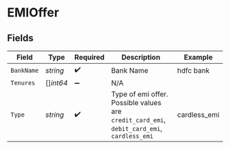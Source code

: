 # EMIOffer


## Fields

| Field                                                                                      | Type                                                                                       | Required                                                                                   | Description                                                                                | Example                                                                                    |
| ------------------------------------------------------------------------------------------ | ------------------------------------------------------------------------------------------ | ------------------------------------------------------------------------------------------ | ------------------------------------------------------------------------------------------ | ------------------------------------------------------------------------------------------ |
| `BankName`                                                                                 | *string*                                                                                   | :heavy_check_mark:                                                                         | Bank Name                                                                                  | hdfc bank                                                                                  |
| `Tenures`                                                                                  | []*int64*                                                                                  | :heavy_minus_sign:                                                                         | N/A                                                                                        |                                                                                            |
| `Type`                                                                                     | *string*                                                                                   | :heavy_check_mark:                                                                         | Type of emi offer. Possible values are `credit_card_emi`, `debit_card_emi`, `cardless_emi` | cardless_emi                                                                               |